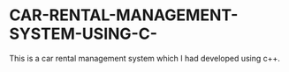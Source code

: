 # CAR-RENTAL-MANAGEMENT-SYSTEM-USING-C-
This is a car rental management system which I had developed using c++.
